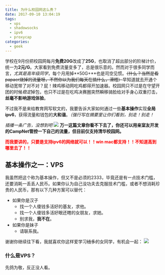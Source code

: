 ```yaml
---
title: 为什么校园网这么贵？
date: 2017-09-10 13:04:19
tags: 
  - vps
  - shadowsocks
  - ipv6
  - proxycap
categories:
  - geek
---
```


学校在9月份把校园网每月**免费20G**改成了**25G**，也取消了超出部分的阶梯计价，统一为**2元/G**。大家看到免费流量变多了，总是很乐意的。然而对于很多同学而言，*尤其是高年级同学*，每个月用掉**50G+**也是司空见惯。<del>（什么？当然是看papaer烧掉的流量呀，不然你以为我们每天在搞什么，滑稽）</del>早知道就去开通个移动宽带了对不对？屁！辣鸡移动网吃鸡都得开加速器。校园网只不过是在守望开团的时候*稳定*掉包，也只不过是在吃鸡决赛圈突然瞬移骑脸给对手身心双重打击，**丝毫不影响游戏体验**。

不过我不是来给教育网写软文的，我要告诉大家如何通过一些**基本操作**实现**全局ipv6**，获得流量和钱包的**大和谐**。*（强行写在摘要里让你们看到，别走！别走！*<!-- more -->

*插播一条广告，没想到吧*
![](/images/ipv6/campnet.png)
**万一这篇文章你看不下去了，你还可以用亲室友开发的CampNet管控一下自己的流量，但目前仅支持清华校园网。**

**<font color=red>而我要讲的，只要是支持ipv6的网络就可以！！win mac都支持！！不知道高到哪里去了！！</font>**

## 基本操作之一：VPS

我虽然把这个称为基本操作，但又不是必须的2333，毕竟还是有一点技术门槛，还要消耗一丢丢人民币。如果你认为自己没功夫去克服技术门槛，或者不想消耗珍贵的人民币，那有以下几种方案可以替代：
* 如果你是汉子
    * 找一个人傻钱多活好的基友，求他。
    * 找一个人傻钱多活好眼还瞎的女朋友，求她。
    * 别求我，**我不在**。
* 如果你是妹子
    * 请联系我。

谢谢你继续往下看，我就喜欢你这样爱学习<del>钱多</del>的女同学，有机会一起：
![](/images/ipv6/study.jpg)

### 什么是VPS？

先鸽为敬，反正没人看。